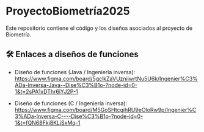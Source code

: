 # ProyectoBiometría2025

Este repositorio contiene el código y los diseños asociados al proyecto de Biometría.

## 🛠️ Enlaces a diseños de funciones

- Diseño de funciones (Java / Ingeniería inversa):  
  https://www.figma.com/board/5gclkZaVUzniiwrtNu5U6k/Ingenier%C3%ADa-Inversa-Java--Dise%C3%B1o-?node-id=0-1&t=2sPA1xDThr6iYJ2P-1

- Diseño de funciones (C / Ingeniería inversa):  
  https://www.figma.com/board/M5GoSHtcgihRU9eOloRw9p/Ingenier%C3%ADa-Inversa-C----Dise%C3%B1o-?node-id=0-1&t=fQN68Fkj8KLjSxMq-1